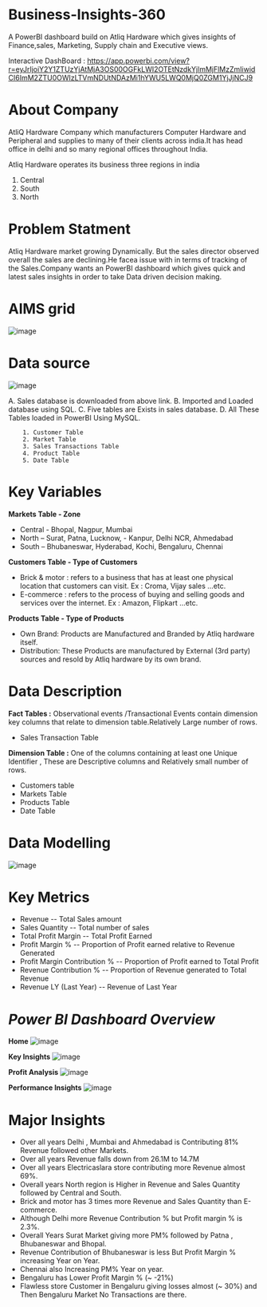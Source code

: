 # Business-Insights-360
A PowerBI dashboard build on Atliq Hardware which gives insights of Finance,sales, Marketing, Supply chain and Executive views.

Interactive DashBoard : https://app.powerbi.com/view?r=eyJrIjoiY2Y1ZTUzYjAtMjA3OS00OGFkLWI2OTEtNzdkYjlmMjFlMzZmIiwidCI6ImM2ZTU0OWIzLTVmNDUtNDAzMi1hYWU5LWQ0MjQ0ZGM1YjJjNCJ9


# **About Company**
AtliQ Hardware Company which manufacturers Computer Hardware and Peripheral and supplies to many of their clients across india.It has head office in delhi and so many regional offices throughout India.

Atliq Hardware operates its business three regions in india 
1. Central
2. South
3. North

# **Problem Statment**
Atliq Hardware market growing Dynamically. But the sales director observed overall the sales are declining.He facea issue with in terms of tracking of the Sales.Company wants an PowerBI dashboard which gives quick and latest sales insights in order to take Data driven decision making.

# **AIMS grid**

![image](https://github.com/Yogananda-GopiKrishna/Atliq-Hardware-Sales-insights/assets/125633628/bdebb02c-d084-48b0-9a33-213d02c183ac)



# **Data source**
![image](https://github.com/Yogananda-GopiKrishna/Atliq-Hardware-Sales-insights/assets/125633628/2e95b6bc-cc8a-4cab-a442-2fee204ee6d4)

A. Sales database is downloaded from above link.
B. Imported and Loaded database using SQL.
C. Five tables are Exists in sales database.
D. All These Tables loaded in PowerBI Using MySQL.

        1. Customer Table
        2. Market Table
        3. Sales Transactions Table
        4. Product Table
        5. Date Table

# **Key Variables**
**Markets Table - Zone**

- Central -  Bhopal, Nagpur, Mumbai
- North – Surat, Patna, Lucknow, - Kanpur, Delhi NCR, Ahmedabad
- South –
Bhubaneswar, Hyderabad, Kochi, Bengaluru, Chennai

**Customers Table - Type of Customers**

- Brick & motor :  refers to a business that has at least one physical location that customers can visit. 
Ex : Croma, Vijay sales  …etc.
- E-commerce : refers to the process of buying and selling goods and services over the internet.
Ex : Amazon, Flipkart …etc.

**Products Table - Type of Products**
- Own Brand:  Products are Manufactured and Branded by Atliq hardware itself.
- Distribution: These Products are manufactured by External (3rd party) sources and resold by Atliq hardware by its own brand.

# **Data Description**

**Fact Tables :**  Observational events /Transactional Events contain dimension key columns that relate to dimension table.Relatively Large number of rows.
- Sales Transaction Table

**Dimension Table :** One of the columns containing at least one Unique Identifier , These are Descriptive columns and Relatively small number of rows.

- Customers table
- Markets Table
- Products Table
- Date Table

# **Data Modelling**

![image](https://github.com/Yogananda-GopiKrishna/Atliq-Hardware-Sales-insights/assets/125633628/4adc45fa-b69b-4f95-a842-6256fd265a9c)


# **Key Metrics**
- Revenue -- Total Sales amount
- Sales Quantity -- Total number of sales
- Total Profit Margin -- Total Profit Earned
- Profit Margin % -- Proportion of Profit earned relative to Revenue Generated
- Profit Margin Contribution % -- Proportion of Profit earned to Total Profit
- Revenue Contribution % -- Proportion of Revenue generated to Total Revenue
- Revenue LY (Last Year) -- Revenue of Last Year

# *Power BI Dashboard Overview*
**Home**
![image](https://github.com/Yogananda-GopiKrishna/Atliq-Hardware-Sales-insights/assets/125633628/9745b64b-fed7-445c-b4a4-c8a8a72e0013)

**Key Insights**
![image](https://github.com/Yogananda-GopiKrishna/Atliq-Hardware-Sales-insights/assets/125633628/ff8f4029-d0de-4660-97a7-e0a81e2581fe)

**Profit Analysis**
![image](https://github.com/Yogananda-GopiKrishna/Atliq-Hardware-Sales-insights/assets/125633628/a1380604-c2c8-4123-a16e-fafd7412d092)

**Performance Insights**
![image](https://github.com/Yogananda-GopiKrishna/Atliq-Hardware-Sales-insights/assets/125633628/bb1e06a8-fbd8-49ea-9334-a64d645f3f0e)


# **Major Insights**
- Over all years Delhi , Mumbai and Ahmedabad is Contributing 81% Revenue followed other Markets.
- Over all years Revenue falls down from 26.1M to 14.7M
- Over all years Electricaslara store contributing more Revenue almost 69%.
- Overall years North region is Higher in Revenue and Sales Quantity followed by Central and South.
- Brick and motor has 3 times more  Revenue and Sales Quantity than E-commerce.
- Although Delhi more Revenue Contribution % but Profit margin % is 2.3%.
- Overall Years Surat Market giving more PM% followed by Patna , Bhubaneswar and Bhopal.
- Revenue Contribution of Bhubaneswar is less But Profit Margin % increasing Year on Year.
- Chennai also Increasing PM% Year on year.
- Bengaluru has Lower Profit Margin % (~ -21%)
- Flawless store Customer in Bengaluru giving losses almost (~ 30%)  and Then Bengaluru Market No Transactions are there.




